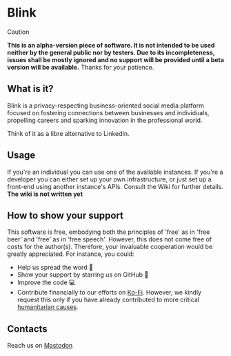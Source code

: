 # Blink

> [!CAUTION]
> **This is an alpha-version piece of software. It is not intended to be used neither by the general public nor by testers. Due to its incompleteness, issues shall be mostly ignored and no support will be provided until a beta version will be available.** Thanks for your patience.

## What is it?
Blink is a privacy-respecting business-oriented social media platform focused on fostering connections between businesses and individuals, propelling careers and sparking innovation in the professional world.

Think of it as a libre alternative to LinkedIn.

## Usage
If you're an individual you can use one of the available instances.
If you're a developer you can either set up your own infrastructure, or just set up a front-end using another instance's APIs. Consult the Wiki for further details. **The wiki is not written yet**

## How to show your support
This software is free, embodying both the principles of 'free' as in 'free beer' and 'free' as in 'free speech'. However, this does not come free of costs for the author(s). Therefore, your invaluable cooperation would be greatly appreciated. For instance, you could:
* Help us spread the word 📢
* Show your support by starring us on GitHub 🌟
* Improve the code 💻
* Contribute financially to our efforts on [Ko-Fi](https://www.ko-fi.com/xfarrow). However, we kindly request this only if you have already contributed to more critical [humanitarian causes](https://donare.info/en/welcome).

## Contacts
Reach us on <a rel="me" href="https://mastodon.social/@blinknetwork">Mastodon</a>
